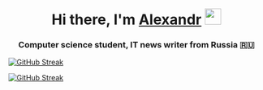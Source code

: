<h1 align="center">Hi there, I'm <a href="https://github.com/AlexMadibaev" target="_blank">Alexandr</a> 
<img src="https://github.com/blackcater/blackcater/raw/main/images/Hi.gif" height="32"/></h1>
<h3 align="center">Computer science student, IT news writer from Russia 🇷🇺</h3>

[![GitHub Streak](https://github-readme-streak-stats.herokuapp.com?user=AlexMadibaev&theme=dark&hide_border=true&border_radius=4.6)](https://git.io/streak-stats)

[![GitHub Streak](https://github-readme-streak-stats.herokuapp.com?user=AlexMadibaev&theme=dark&hide_border=true&border_radius=4.6)](https://git.io/streak-stats)
